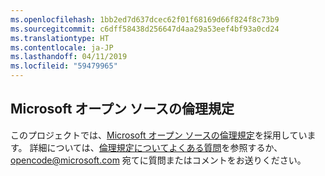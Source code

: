```yaml
---
ms.openlocfilehash: 1bb2ed7d637dcec62f01f68169d66f824f8c73b9
ms.sourcegitcommit: c6dff58438d256647d4aa29a53eef4bf93a0cd24
ms.translationtype: HT
ms.contentlocale: ja-JP
ms.lasthandoff: 04/11/2019
ms.locfileid: "59479965"
---
```

## <a name="microsoft-open-source-code-of-conduct"></a>Microsoft オープン ソースの倫理規定

このプロジェクトでは、[Microsoft オープン ソースの倫理規定](https://opensource.microsoft.com/codeofconduct/)を採用しています。
詳細については、[倫理規定についてよくある質問](https://opensource.microsoft.com/codeofconduct/faq/)を参照するか、[opencode@microsoft.com](mailto:opencode@microsoft.com) 宛てに質問またはコメントをお送りください。

